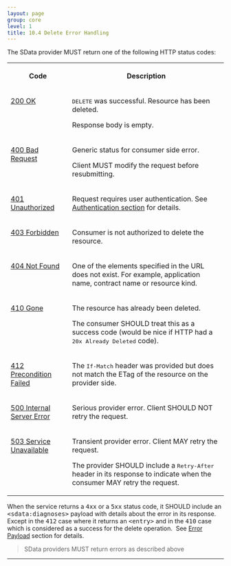 ```yaml
---
layout: page
group: core
level: 1
title: 10.4 Delete Error Handling
---
```


The SData provider MUST return one of the following HTTP status
codes:

<table class="content">
<tbody>

<tr>

<th>

Code

</th>
<th>

Description

</th>

</tr>

<tr>

<td valign="top">

<a href="http://www.w3.org/Protocols/rfc2616/rfc2616-sec10.html#sec10.2.1">200 OK</a>

</td>
<td valign="top">

<tt>DELETE</tt> was successful. Resource has been deleted.

Response body is empty.

</td>

</tr>

<tr>

<td valign="top">

<a href="http://www.w3.org/Protocols/rfc2616/rfc2616-sec10.html#sec10.4.1">400 Bad Request</a>

</td>
<td valign="top">

Generic status for consumer side error.

Client MUST modify the request before resubmitting.

</td>

</tr>

<tr>

<td valign="top">

<a href="http://www.w3.org/Protocols/rfc2616/rfc2616-sec10.html#sec10.4.2">401 Unauthorized</a>

</td>
<td valign="top">

Request requires user authentication. See <a href="../0502/" title="5.2 Authentication">Authentication section</a> for details.

</td>

</tr>

<tr>

<td valign="top">

<a href="http://www.w3.org/Protocols/rfc2616/rfc2616-sec10.html#sec10.4.4">403 Forbidden</a>

</td>
<td valign="top">

Consumer is not authorized to delete the resource.

</td>

</tr>

<tr>

<td valign="top">

<a href="http://www.w3.org/Protocols/rfc2616/rfc2616-sec10.html#sec10.4.5">404 Not Found</a>

</td>
<td valign="top">

One of the elements specified in the URL does not exist. For example,
application name, contract name or&nbsp;resource kind.

</td>

</tr>

<tr>

<td valign="top">

<a href="http://www.w3.org/Protocols/rfc2616/rfc2616-sec10.html#sec10.4.11">410 Gone</a>

</td>
<td valign="top">

The resource has already been deleted.

The consumer SHOULD treat this as a success code (would be nice if HTTP had a
<tt>20x Already Deleted</tt> code).

</td>

</tr>

<tr>

<td valign="top">

<a href="http://www.w3.org/Protocols/rfc2616/rfc2616-sec10.html#sec10.4.13">412 Precondition Failed</a>

</td>
<td valign="top">

The <tt>If-Match</tt> header was provided but does not match the ETag of the
resource on the provider side.

</td>

</tr>

<tr>

<td valign="top">

<a href="http://www.w3.org/Protocols/rfc2616/rfc2616-sec10.html#sec10.5.1">500 Internal Server Error</a>

</td>
<td valign="top">

Serious provider error. Client SHOULD NOT retry the request.

</td>

</tr>

<tr>

<td valign="top">

<a href="http://www.w3.org/Protocols/rfc2616/rfc2616-sec10.html#sec10.5.4">503 Service Unavailable</a>

</td>
<td valign="top">

Transient provider error. Client MAY retry the request.

The provider SHOULD include a <tt>Retry-After</tt> header in its response to
indicate when the consumer MAY retry the request.

</td>

</tr>

</tbody>
</table>

When the service returns a <tt>4xx</tt> or a <tt>5xx</tt> status code, it
SHOULD include an <tt>&lt;sdata:diagnoses&gt;</tt> payload with details about
the error in its response. Except in the <tt>412</tt> case where it returns an
<tt>&lt;entry&gt;</tt> and in the <tt>410</tt> case which is considered as a
success&nbsp;for the delete operation.&nbsp; See
[Error Payload](../0310/ "3.10 Error Payload")
section for details.

<blockquote class="compliance">SData providers MUST return errors as described above</blockquote>

* * *